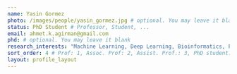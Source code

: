 ```yaml
---
name: Yasin Gormez
photo: /images/people/yasin_gormez.jpg # optional. You may leave it blank 
status: PhD Student # Professor, Student, ... 
email: ahmet.k.agirman@gmail.com
phd: # optional. You may leave it blank
research_interests: "Machine Learning, Deep Learning, Bioinformatics, Protein Structure Prediction"
sort_order: 4 # Prof: 1, Assoc. Prof: 2, Assist. Prof.: 3, PhD student: 4, MSc student: 5, Undergrad student: 6
layout: profile_layout
---
```


